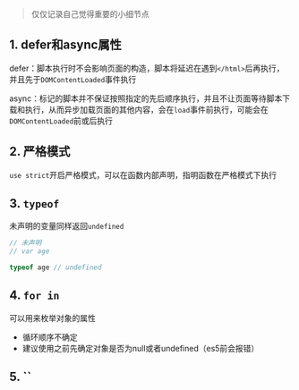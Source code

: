 > 仅仅记录自己觉得重要的小细节点

## 1. defer和async属性

defer：脚本执行时不会影响页面的构造，脚本将延迟在遇到`</html>`后再执行，并且先于`DOMContentLoaded`事件执行

async：标记的脚本并不保证按照指定的先后顺序执行，并且不让页面等待脚本下载和执行，从而异步加载页面的其他内容，会在`load`事件前执行，可能会在`DOMContentLoaded`前或后执行

## 2. 严格模式

`use strict`开启严格模式，可以在函数内部声明，指明函数在严格模式下执行

## 3. `typeof`

未声明的变量同样返回`undefined`

```javascript
// 未声明
// var age

typeof age // undefined
```

## 4. `for in`

可以用来枚举对象的属性

- 循环顺序不确定
- 建议使用之前先确定对象是否为null或者undefined（es5前会报错）

## 5. ``